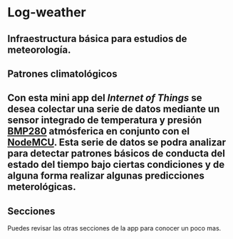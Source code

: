 # Log-weather ##
Infraestructura básica para estudios de meteorología.
---
## Patrones climatológicos ##
Con esta mini app del *Internet of Things* se desea colectar una serie de datos mediante un sensor integrado de temperatura y presión [BMP280](https://www.bosch-sensortec.com/products/environmental-sensors/pressure-sensors/pressure-sensors-bmp280-1.html) atmósferica en conjunto con el [NodeMCU](https://www.prometec.net/nodemcu-arduino-ide/).
Esta serie de datos se podra analizar para detectar patrones básicos de conducta del estado del tiempo bajo ciertas condiciones y de alguna forma realizar algunas predicciones meterológicas.
---
## Secciones ##
Puedes revisar las otras secciones de la app para conocer un poco mas.